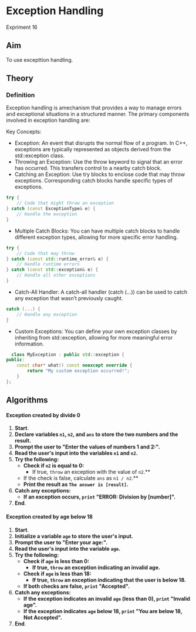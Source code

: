 # Exception Handling
Expriment 16

## Aim 
To use excepttion handling.

## Theory
### Definition
Exception handling is amechanism that provides a way to manage errors and exceptional situations in a structured manner. The primary components involved in exception handling are:

Key Concepts:

* Exception: An event that disrupts the normal flow of a program. In C++, exceptions are typically represented as objects derived from the std::exception class.
* Throwing an Exception: Use the throw keyword to signal that an error has occurred. This transfers control to a nearby catch block.
* Catching an Exception: Use try blocks to enclose code that may throw exceptions. Corresponding catch blocks handle specific types of exceptions.

```cpp
try {
    // Code that might throw an exception
} catch (const ExceptionType& e) {
    // Handle the exception
}

```
* Multiple Catch Blocks: You can have multiple catch blocks to handle different exception types, allowing for more specific error handling.

```cpp
try {
    // Code that may throw
} catch (const std::runtime_error& e) {
    // Handle runtime errors
} catch (const std::exception& e) {
    // Handle all other exceptions
}
```
* Catch-All Handler: A catch-all handler (catch (...)) can be used to catch any exception that wasn’t previously caught.

```cpp
catch (...) {
    // Handle any exception
}
```
* Custom Exceptions: You can define your own exception classes by inheriting from std::exception, allowing for more meaningful error information.
```cpp
  class MyException : public std::exception {
public:
    const char* what() const noexcept override {
        return "My custom exception occurred!";
    }
};
```

## Algorithms
#### Exception created by divide 0

1. **Start**.
2. **Declare variables `n1`, `n2`, and `ans` to store the two numbers and the result.**
3. **Prompt the user to "Enter the values of numbers 1 and 2:".**
4. **Read the user's input into the variables `n1` and `n2`.**
5. **Try the following:**
   - **Check if `n2` is equal to 0:**
     - If true, `throw` an exception with the value of `n2`.**
   - If the check is false, calculate `ans` as `n1 / n2`.**
   - **Print the result as `The answer is [result]`.**
6. **Catch any exceptions:**
   - **If an exception occurs, `print` "ERROR: Division by [number]".**
7. **End**.


#### Exception created by age below 18

1. **Start**.
2. **Initialize a variable `age` to store the user's input.**
3. **Prompt the user to "Enter your age:".**
4. **Read the user's input into the variable `age`.**
5. **Try the following:**
   - **Check if `age` is less than 0:**
     - **If true, `throw` an exception indicating an invalid age.**
   - **Check if `age` is less than 18:**
     - **If true, `throw` an exception indicating that the user is below 18.**
   - **If both checks are false, `print` "Accepted".**
6. **Catch any exceptions:**
   - **If the exception indicates an invalid `age` (less than 0), `print` "Invalid age".**
   - **If the exception indicates `age` below 18, `print` "You are below 18, Not Accepted".**
7. **End**.
